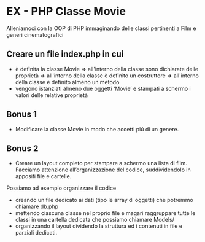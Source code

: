 # EX - PHP Classe Movie

Alleniamoci con la OOP di PHP immaginando delle classi pertinenti a Film e generi cinematografici

## Creare un file index.php in cui
- è definita la classe Movie
   => all'interno della classe sono dichiarate delle proprietà
   => all'interno della classe è definito un costruttore
   => all'interno della classe è definito almeno un metodo
- vengono istanziati almeno due oggetti ‘Movie’ e stampati a schermo i valori delle relative proprietà

## Bonus 1

- Modificare la classe Movie in modo che accetti piú di un genere.

## Bonus 2

- Creare un layout completo per stampare a schermo una lista di film.
Facciamo attenzione all’organizzazione del codice, suddividendolo in appositi file e cartelle.

Possiamo ad esempio organizzare il codice
- creando un file dedicato ai dati (tipo le array di oggetti) che potremmo chiamare db.php
- mettendo ciascuna classe nel proprio file e magari raggruppare tutte le classi in una cartella dedicata che possiamo chiamare Models/
- organizzando il layout dividendo la struttura ed i contenuti in file e parziali dedicati.